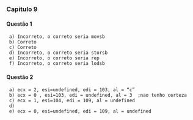 ### Capítulo 9

#### Questão 1

     a) Incorreto, o correto seria movsb
     b) Correto
     c) Correto
     d) Incorreto, o correto seria storsb
     e) Incorreto, o correto seria rep
     f) Incorreto, o correto seria lodsb

#### Questão 2

     a) ecx = 2, esi=undefined, edi = 103, al = “c”
     b) ecx = 0 , esi=103, edi = undefined, al = 3  ;nao tenho certeza
     c) ecx = 1, esi=104, edi = 109, al = undefined
     d) 
     e) ecx = 0, esi=undefined, edi = 109, al = undefined
  